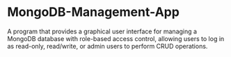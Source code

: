 # MongoDB-Management-App
A program that provides a graphical user interface for managing a MongoDB database with role-based access control, allowing users to log in as read-only, read/write, or admin users to perform CRUD operations.
